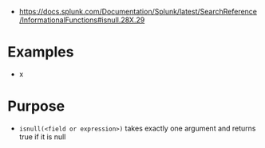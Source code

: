 - https://docs.splunk.com/Documentation/Splunk/latest/SearchReference/InformationalFunctions#isnull.28X.29
# Examples
- x
# Purpose
- `isnull(<field or expression>)` takes exactly one argument and returns true if it is null
